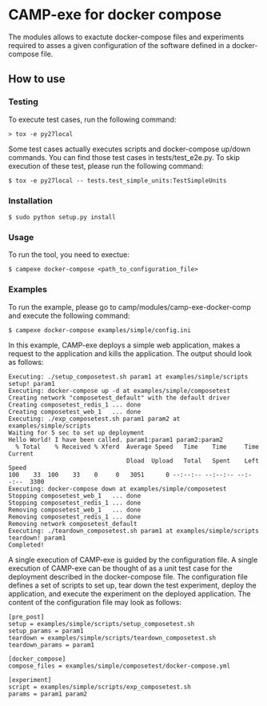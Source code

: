 # CAMP-exe for docker compose
The modules allows to exactute docker-compose files and experiments required to asses a given configuration of the software defined in a docker-compose file.

## How to use
### Testing
To execute test cases, run the following command:
```
> tox -e py27local
```
Some test cases actually executes scripts and docker-compose up/down commands. You can find those test cases in tests/test_e2e.py. To skip execution of these test, please run the following command:
```
$ tox -e py27local -- tests.test_simple_units:TestSimpleUnits
```
### Installation
```
$ sudo python setup.py install
```

### Usage
To run the tool, you need to exectue:
```
$ campexe docker-compose <path_to_configuration_file>
```

### Examples
To run the example, please go to camp/modules/camp-exe-docker-comp and execute the following command:
```
$ campexe docker-compose examples/simple/config.ini
```
In this example, CAMP-exe deploys a simple web application, makes a request to the application and kills the application. The output should look as follows:
```
Executing: ./setup_composetest.sh param1 at examples/simple/scripts
setup! param1
Executing: docker-compose up -d at examples/simple/composetest
Creating network "composetest_default" with the default driver
Creating composetest_redis_1 ... done
Creating composetest_web_1   ... done
Executing: ./exp_composetest.sh param1 param2 at examples/simple/scripts
Waiting for 5 sec to set up deployment
Hello World! I have been called. param1:param1 param2:param2
  % Total    % Received % Xferd  Average Speed   Time    Time     Time  Current
                                 Dload  Upload   Total   Spent    Left  Speed
100    33  100    33    0     0   3051      0 --:--:-- --:--:-- --:--:--  3300
Executing: docker-compose down at examples/simple/composetest
Stopping composetest_web_1   ... done
Stopping composetest_redis_1 ... done
Removing composetest_web_1   ... done
Removing composetest_redis_1 ... done
Removing network composetest_default
Executing: ./teardown_composetest.sh param1 at examples/simple/scripts
teardown! param1
Completed!

```

A single execution of CAMP-exe is guided by the configuration file. A single execution of CAMP-exe can be thought of as a unit test case for the deployment described in the docker-compose file. The configuration file defines a set of scripts to set up, tear down the test experiment, deploy the application, and execute the experiment on the deployed application. The content of the configuration file may look as follows:
```
[pre_post]
setup = examples/simple/scripts/setup_composetest.sh
setup_params = param1
teardown = examples/simple/scripts/teardown_composetest.sh
teardown_params = param1

[docker_compose]
compose_files = examples/simple/composetest/docker-compose.yml

[experiment]
script = examples/simple/scripts/exp_composetest.sh
params = param1 param2
```
